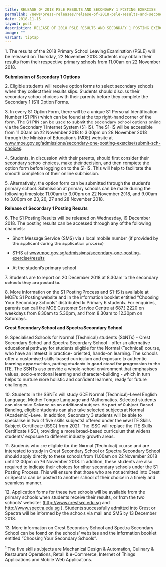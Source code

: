 ```yaml
---
title: RELEASE OF 2018 PSLE RESULTS AND SECONDARY 1 POSTING EXERCISE
permalink: /news/press-releases/release-of-2018-psle-results-and-secondary-1-posting-exercise/
date: 2018-11-15
layout: post
description: RELEASE OF 2018 PSLE RESULTS AND SECONDARY 1 POSTING EXERCISE
image: ""
variant: tiptap
---
```

<p>1. The results of the 2018 Primary School Leaving Examination (PSLE) will
be released on Thursday, 22 November 2018. Students may obtain their results
from their respective primary schools from 11.00am on 22 November 2018.</p>
<p><strong>Submission of Secondary 1 Options</strong>
</p>
<p>2. Eligible students will receive option forms to select secondary schools
when they collect their results slips. Students should discuss their secondary
school choices with their parents before they complete the Secondary 1
(S1) Option Forms.</p>
<p>3. In every S1 Option Form, there will be a unique S1 Personal Identification
Number (S1 PIN) which can be found at the top right-hand corner of the
form. The S1 PIN can be used to submit the secondary school options online
via the Secondary 1 Internet System (S1-IS). The S1-IS will be accessible
from 11.00am on 22 November 2018 to 3.00pm on 28 November 2018 through
the Ministry of Education’s (MOE) website at <a href="https://www.crestsec.edu.sg/" rel="noopener noreferrer nofollow" target="_blank">www.moe.gov.sg/admissions/secondary-one-posting-exercise/submit-sch-choices</a>.</p>
<p>4. Students, in discussion with their parents, should first consider their
secondary school choices, make their decision, and then complete the option
form before logging on to the S1-IS. This will help to facilitate the smooth
completion of their online submission.</p>
<p>5. Alternatively, the option form can be submitted through the student’s
primary school. Submission at primary schools can be made during the following
timeslots: 11.00am to 3.00pm on 22 November 2018, and 9.00am to 3.00pm
on 23, 26, 27 and 28 November 2018.</p>
<p><strong>Release of Secondary 1 Posting Results</strong>
</p>
<p>6. The S1 Posting Results will be released on Wednesday, 19 December 2018.
The posting results can be accessed through any of the following channels:</p>
<ul data-tight="true" class="tight">
<li>
<p>Short Message Service (SMS) via a local mobile number (if provided by
the applicant during the application process)</p>
</li>
<li>
<p>S1-IS at <a href="https://www.crestsec.edu.sg/" rel="noopener noreferrer nofollow" target="_blank">www.moe.gov.sg/admissions/secondary-one-posting-exercise/results</a>
</p>
</li>
<li>
<p>At the student’s primary school</p>
</li>
</ul>
<p>7. Students are to report on 20 December 2018 at 8.30am to the secondary
schools they are posted to.</p>
<p>8. More information on the S1 Posting Process and S1-IS is available at
MOE’s S1 Posting website and in the information booklet entitled “Choosing
Your Secondary Schools” distributed to Primary 6 students. For enquiries,
parents can call the MOE Customer Service Centre at 6872 2220 on weekdays
from 8.30am to 5.30pm, and from 8.30am to 12.30pm on Saturdays.</p>
<p><strong>Crest Secondary School and Spectra Secondary School</strong>
</p>
<p>9. Specialised Schools for Normal (Technical) students (SSNTs) - Crest
Secondary School and Spectra Secondary School - offer an alternative educational
pathway for students eligible for the Normal (Technical) course, who have
an interest in practice- oriented, hands-on learning. The schools offer
a customised skills-based curriculum and exposure to authentic learning
opportunities, putting students in good stead for progression to the ITE.
The SSNTs also provide a whole-school environment that emphasises values,
socio-emotional learning and character-building - which in turn helps to
nurture more holistic and confident learners, ready for future challenges.</p>
<p>10. Students in the SSNTs will study GCE Normal (Technical)-Level English
Language, Mother Tongue Language and Mathematics. Selected students can
also take Science as an additional subject. As part of Subject-Based Banding,
eligible students can also take selected subjects at Normal (Academic)-Level.
In addition, Secondary 3 students will be able to specialise in two of
five skills subjects1 offered under the new ITE Skills Subject Certificate
(ISSC) from 2021. The ISSC will replace the ITE Skills Certificate (ISC),
providing a more broad-based curriculum that widens students’ exposure
to different industry growth areas.</p>
<p>11. Students who are eligible for the Normal (Technical) course and are
interested to study in Crest Secondary School or Spectra Secondary School
should apply directly to these schools from 11.00am on 22 November 2018
until 12.00pm on 26 November 2018. In addition, these students are also
required to indicate their choices for other secondary schools under the
S1 Posting Process. This will ensure that those who are not admitted into
Crest or Spectra can be posted to another school of their choice in a timely
and seamless manner.</p>
<p>12. Application forms for these two schools will be available from the
primary schools when students receive their results, or from the two schools’
websites (<a href="https://www.crestsec.edu.sg/" rel="noopener noreferrer nofollow" target="_blank"><u>http://www.crestsec.edu.sg</u></a> and
<a href="https://www.crestsec.edu.sg/" rel="noopener noreferrer nofollow" target="_blank"><u>http://www.spectra.edu.sg</u>
</a>). Students successfully admitted into Crest or Spectra will be informed
by the schools via mail and SMS by 13 December 2018.</p>
<p>13. More information on Crest Secondary School and Spectra Secondary School
can be found on the schools’ websites and the information booklet entitled
“Choosing Your Secondary Schools”.</p>
<p><sup>1 </sup>The five skills subjects are Mechanical Design &amp; Automation,
Culinary &amp; Restaurant Operations, Retail &amp; e-Commerce, Internet
of Things Applications and Mobile Web Applications.</p>
<p></p>